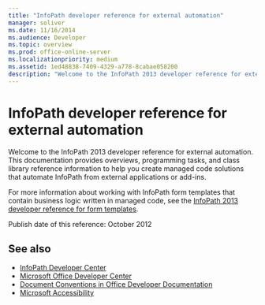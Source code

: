 ```yaml
---
title: "InfoPath developer reference for external automation"
manager: soliver
ms.date: 11/16/2014
ms.audience: Developer
ms.topic: overview
ms.prod: office-online-server
ms.localizationpriority: medium
ms.assetid: 1ed48838-7409-4329-a778-8cabae058200
description: "Welcome to the InfoPath 2013 developer reference for external automation. This documentation provides overviews, programming tasks, and class library reference information to help you create managed code solutions that automate InfoPath from external applications or add-ins."
---
```


# InfoPath developer reference for external automation

Welcome to the InfoPath 2013 developer reference for external automation. This documentation provides overviews, programming tasks, and class library reference information to help you create managed code solutions that automate InfoPath from external applications or add-ins.
  
For more information about working with InfoPath form templates that contain business logic written in managed code, see the [InfoPath 2013 developer reference for form templates](https://go.microsoft.com/fwlink/?LinkId=159764).
  
Publish date of this reference: October 2012
  
## See also

- [InfoPath Developer Center](https://msdn.microsoft.com/office/aa905434.aspx)  
- [Microsoft Office Developer Center](/office/developer-program/microsoft-365-developer-program)
- [Document Conventions in Office Developer Documentation](https://msdn.microsoft.com/office/aa905365.aspx)
- [Microsoft Accessibility](https://www.microsoft.com/ENABLE/)

  


